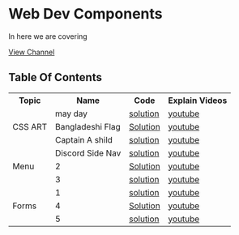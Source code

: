 <p align="center">
    <a href="https://www.youtube.com/c/TheTerminalBoy">
        <img alt="" src="https://yt3.ggpht.com/V7_BEoqMgw23WAAzDybTnP_J8TY-npOqxGEtrw-5xafXCXsS8JTJWALSEO7cpqWGDAF942HL=s88-c-k-c0x00ffffff-no-rj" >
    </a>
</p>

# Web Dev Components 

In here we are covering 

[View Channel](https://www.youtube.com/c/TheTerminalBoy)


## Table Of Contents


<table style="width:100%">
  <tr>
  <th>Topic</th>
    <th>Name</th>
    <th>Code</th>
    <th>Explain Videos</th>
  </tr>
  <tr>
    <td rowspan="3">CSS ART</td>
    <td>may day</td>
    <td> <a href=""> solution</td>  
<td><a href="">youtube</td> 
  </tr>
  <tr>
    <td>Bangladeshi Flag</td>
    <td><a href="">Solution</td>  
    <td><a href="">youtube</td> 
  </tr>
  <tr>
    <td>Captain A shild</td>
    <td> <a href=""> solution</td>  
<td><a href="">youtube</td> 
  </tr>
  
  <tr>
    <td rowspan="3">Menu</td>
    <td>Discord Side Nav</td>
    <td> <a href="menu/discord-side-nav"> solution</td>  
<td><a href="">youtube</td> 
  </tr>
  <tr>
    <td>2</td>
    <td><a href="">Solution</td>  
    <td><a href="">youtube</td> 
  </tr>
  <tr>
    <td>3</td>
    <td> <a href=""> solution</td>  
<td><a href="">youtube</td> 
  </tr>
    <tr>
    <td rowspan="3">Forms</td>
    <td>1</td>
    <td> <a href=""> solution</td>  
<td><a href="">youtube</td> 
  </tr>
  <tr>
    <td>4</td>
    <td><a href="">Solution</td>  
    <td><a href="">youtube</td> 
  </tr>
  <tr>
    <td>5</td>
    <td> <a href=""> solution</td>  
<td><a href="">youtube</td> 
  </tr>
</table>

